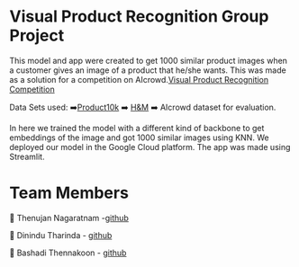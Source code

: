 # Visual Product Recognition Group Project
This model and app were created to get 1000 similar product images when a customer gives an image of a product that he/she wants.
This was made as a solution for a competition on AIcrowd.[Visual Product Recognition Competition](https://www.aicrowd.com/challenges/visual-product-recognition-challenge-2023) 

Data Sets used:
➡️[Product10k](https://products-10k.github.io/)
➡️ [H&M](https://www.kaggle.com/competitions/h-and-m-personalized-fashion-recommendations)
➡️ AIcrowd dataset for evaluation.

In here we trained the model with a different kind of backbone to get embeddings of the image and got 1000 similar images using KNN.
We deployed our model in the Google Cloud platform.
The app was made using Streamlit.

# Team Members
🤖 Thenujan Nagaratnam -[github](https://github.com/Thenujan-Nagaratnam) 

🤖 Dinindu Tharinda - [github](https://github.com/Dinindu-20)

🤖 Bashadi Thennakoon - [github](https://github.com/basadhi)
